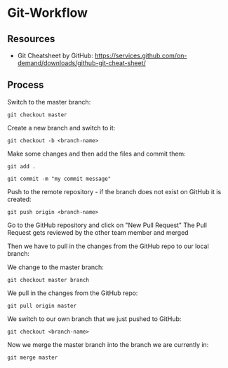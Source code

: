 # Git-Workflow

## Resources
- Git Cheatsheet by GitHub: https://services.github.com/on-demand/downloads/github-git-cheat-sheet/

## Process

Switch to the master branch: 
    
    git checkout master

Create a new branch and switch to it: 
    
    git checkout -b <branch-name>

Make some changes and then add the files and commit them: 
    
    git add .

    git commit -m "my commit message"

Push to the remote repository - if the branch does not exist on GitHub it is created: 
    
    git push origin <branch-name>

Go to the GitHub repository and click on "New Pull Request"
The Pull Request gets reviewed by the other team member and merged

Then we have to pull in the changes from the GitHub repo to our local branch:

We change to the master branch:
    
    git checkout master branch

We pull in the changes from the GitHub repo:
    
    git pull origin master

We switch to our own branch that we just pushed to GitHub: 
    
    git checkout <branch-name>

Now we merge the master branch into the branch we are currently in:
    
    git merge master